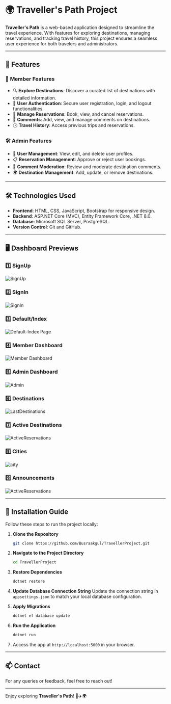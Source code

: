 # 🌍 Traveller's Path Project

**Traveller's Path** is a web-based application designed to streamline the travel experience. With features for exploring destinations, managing reservations, and tracking travel history, this project ensures a seamless user experience for both travelers and administrators.

---

## 🎯 **Features**

### 🧳 **Member Features**
- 🔍 **Explore Destinations**: Discover a curated list of destinations with detailed information.
- 🔐 **User Authentication**: Secure user registration, login, and logout functionalities.
- 📅 **Manage Reservations**: Book, view, and cancel reservations.
- 💬 **Comments**: Add, view, and manage comments on destinations.
- 🕒 **Travel History**: Access previous trips and reservations.

### 🛠️ **Admin Features**
- 👤 **User Management**: View, edit, and delete user profiles.
- 📋 **Reservation Management**: Approve or reject user bookings.
- 📝 **Comment Moderation**: Review and moderate destination comments.
- 🌍 **Destination Management**: Add, update, or remove destinations.

---

## 🛠️ **Technologies Used**
- **Frontend**: HTML, CSS, JavaScript, Bootstrap for responsive design.
- **Backend**: ASP.NET Core (MVC), Entity Framework Core, .NET 8.0.
- **Database**: Microsoft SQL Server, PostgreSQL.
- **Version Control**: Git and GitHub.

---

## 🖥️ **Dashboard Previews**


### 1️⃣ SignUp 
![SignUp](https://github.com/user-attachments/assets/a01e3235-e02b-45b0-bc65-d80212858e1b)

### 2️⃣ SignIn 
![SignIn](https://github.com/user-attachments/assets/c58ca4a9-0ed0-4456-a73f-a67925211f2a)

### 3️⃣ Default/Index
![Default-Index Page](https://github.com/user-attachments/assets/70aa6365-bc2b-4f61-aa5a-5c3e7debb2ae)

### 4️⃣ Member Dashboard
![Member Dashboard](https://github.com/user-attachments/assets/66ffd92a-7a9c-458e-b48f-549c16642a9e)

### 5️⃣ Admin Dashboard
![Admin](https://github.com/user-attachments/assets/668831e9-f528-45fc-afdc-1a0f2f0b79c3)

### 6️⃣ Destinations
![LastDestinations](https://github.com/user-attachments/assets/4668cd7b-a140-45ec-b649-65d29864bf1f)

### 7️⃣ Active Destinations
![ActiveReservations](https://github.com/user-attachments/assets/4c9f6272-d24a-418c-a274-f3b9568ddfd4)

### 8️⃣ Cities
![city](https://github.com/user-attachments/assets/e2f41ff5-cd10-4668-b7c8-43229fcf03e1)

### 9️⃣ Announcements
![ActiveReservations](https://github.com/user-attachments/assets/4c9f6272-d24a-418c-a274-f3b9568ddfd4)

---

## 🚀 **Installation Guide**

Follow these steps to run the project locally:

1. **Clone the Repository**
   ```bash
   git clone https://github.com/Busraakgul/TravellerProject.git
   ```

2. **Navigate to the Project Directory**
   ```bash
   cd TravellerProject
   ```

3. **Restore Dependencies**
   ```bash
   dotnet restore
   ```

4. **Update Database Connection String**
   Update the connection string in `appsettings.json` to match your local database configuration.

5. **Apply Migrations**
   ```bash
   dotnet ef database update
   ```

6. **Run the Application**
   ```bash
   dotnet run
   ```

7. Access the app at `http://localhost:5000` in your browser.
   
---

## 📫 **Contact**
For any queries or feedback, feel free to reach out!

---

Enjoy exploring **Traveller's Path**! 🧳✈️🌍
